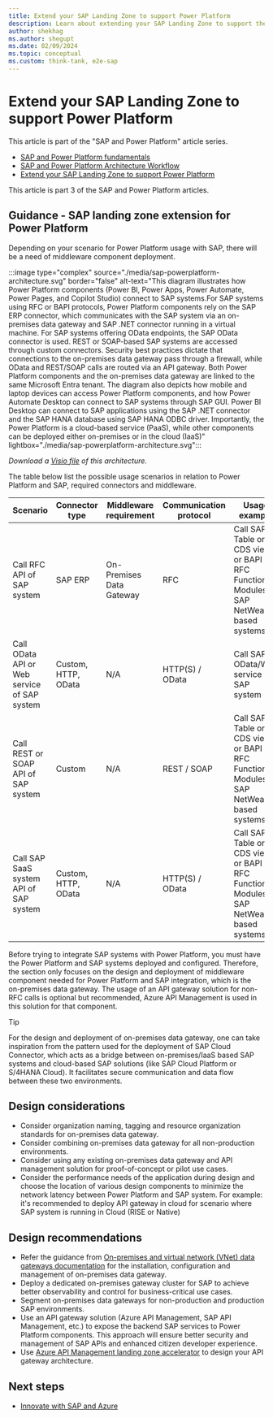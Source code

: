 ```yaml
---
title: Extend your SAP Landing Zone to support Power Platform
description: Learn about extending your SAP Landing Zone to support the Power Platform
author: shekhag
ms.author: shegupt
ms.date: 02/09/2024
ms.topic: conceptual
ms.custom: think-tank, e2e-sap
---
```


# Extend your SAP Landing Zone to support Power Platform

This article is part of the "SAP and Power Platform" article series.
	
- [SAP and Power Platform fundamentals](./sap-and-powerplatform-fundamental.md)
- [SAP and Power Platform Architecture Workflow](./sap-and-powerplatform-architecture-workflow.md)
- [Extend your SAP Landing Zone to support Power Platform](./sap-and-powerplatform-extend-landing-zone.md)

This article is part 3 of the SAP and Power Platform articles.

## Guidance - SAP landing zone extension for Power Platform

Depending on your scenario for Power Platform usage with SAP, there will be a need of middleware component deployment.

:::image type="complex" source="./media/sap-powerplatform-architecture.svg" border="false" alt-text="This diagram illustrates how Power Platform components (Power BI, Power Apps, Power Automate, Power Pages, and Copilot Studio) connect to SAP systems.For SAP systems using RFC or BAPI protocols, Power Platform components rely on the SAP ERP connector, which communicates with the SAP system via an on-premises data gateway and SAP .NET connector running in a virtual machine. For SAP systems offering OData endpoints, the SAP OData connector is used. REST or SOAP-based SAP systems are accessed through custom connectors. Security best practices dictate that connections to the on-premises data gateway pass through a firewall, while OData and REST/SOAP calls are routed via an API gateway. Both Power Platform components and the on-premises data gateway are linked to the same Microsoft Entra tenant. The diagram also depicts how mobile and laptop devices can access Power Platform components, and how Power Automate Desktop can connect to SAP systems through SAP GUI. Power BI Desktop can connect to SAP applications using the SAP .NET connector and the SAP HANA database using SAP HANA ODBC driver. Importantly, the Power Platform is a cloud-based service (PaaS), while other components can be deployed either on-premises or in the cloud (IaaS)" lightbox="./media/sap-powerplatform-architecture.svg":::

*Download a [Visio file](https://github.com/microsoft/CloudAdoptionFramework/raw/main/ready/sap-powerplatform-architecture.vsdx) of this architecture.*

The table below list the possible usage scenarios in relation to Power Platform and SAP, required connectors and middleware.

| **Scenario**                 | **Connector type**                   | **Middleware requirement** | **Communication protocol** | Usage example |
| ---------------------------  | ------------------------------------ | -------------------------- | -------------------------- | ------------ |
| Call RFC API of SAP system   | SAP ERP                              | On-Premises Data Gateway   |  RFC                       | Call SAP Table or CDS views or BAPI or RFC Function Modules of SAP NetWeaver based systems|
| Call OData API or Web service of SAP system   | Custom, HTTP, OData |         N/A                |  HTTP(S) / OData           | Call SAP OData/Web service of SAP system |
| Call REST or SOAP API of SAP system   | Custom                      |          N/A               |  REST / SOAP               | Call SAP Table or CDS views or BAPI or RFC Function Modules of SAP NetWeaver based systems|
| Call SAP SaaS system API of SAP system  | Custom, HTTP, OData       |          N/A               |  HTTP(S) / OData           | Call SAP Table or CDS views or BAPI or RFC Function Modules of SAP NetWeaver based systems |

Before trying to integrate SAP systems with Power Platform, you must have the Power Platform and SAP systems deployed and configured. Therefore, the section only focuses on the design and deployment of middleware component needed for Power Platform and SAP integration, which is the on-premises data gateway. The usage of an API gateway solution for non-RFC calls is optional but recommended, Azure API Management is used in this solution for that component.

> [!TIP]
> For the design and deployment of on-premises data gateway, one can take inspiration from the pattern used for the deployment of SAP Cloud Connector, which acts as a bridge between on-premises/IaaS based SAP systems and cloud-based SAP solutions (like SAP Cloud Platform or S/4HANA Cloud). It facilitates secure communication and data flow between these two environments.


## Design considerations

- Consider organization naming, tagging and resource organization standards for on-premises data gateway.
- Consider combining on-premises data gateway for all non-production environments.
- Consider using any existing on-premises data gateway and API management solution for proof-of-concept or pilot use cases.
- Consider the performance needs of the application during design and choose the location of various design components to minimize the network latency between Power Platform and SAP system. For example: it's recommended to deploy API gateway in cloud for scenario where SAP system is running in Cloud (RISE or Native)

## Design recommendations


- Refer the guidance from [On-premises and virtual network (VNet) data gateways documentation](/data-integration/gateway/) for the installation, configuration and management of on-premises data gateway.
- Deploy a dedicated on-premises gateway cluster for SAP to achieve better observability and control for business-critical use cases.
- Segment on-premises data gateways for non-production and production SAP environments.
- Use an API gateway solution (Azure API Management, SAP API Management, etc.) to expose the backend SAP services to Power Platform components. This approach will ensure better security and management of SAP APIs and enhanced citizen developer experience.
- Use [Azure API Management landing zone accelerator](/azure/architecture/example-scenario/integration/app-gateway-internal-api-management-function) to design your API gateway architecture.


## Next steps

- [Innovate with SAP and Azure](./innovate.md)
